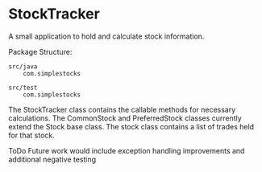 # StockTracker


A small application to hold and calculate stock information. 

Package Structure:


	src/java
		com.simplestocks
	
	src/test
		com.simplestocks
		

The StockTracker class contains the callable methods for necessary calculations.
The CommonStock and PreferredStock classes currently extend the Stock base class.
The stock class contains a list of trades held for that stock.



ToDo
Future work would include exception handling improvements and additional negative testing  

